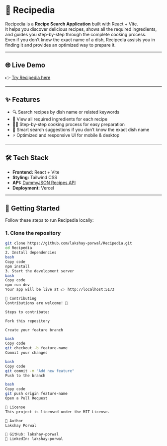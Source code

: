 # 🍳 Recipedia

Recipedia is a **Recipe Search Application** built with React + Vite.  
It helps you discover delicious recipes, shows all the required ingredients, and guides you step-by-step through the complete cooking process.  
Even if you don’t know the exact name of a dish, Recipedia assists you in finding it and provides an optimized way to prepare it.  

---

## 🌐 Live Demo
👉 [Try Recipedia here](https://recipedia-flax.vercel.app/)  

---

## ✨ Features
- 🔍 Search recipes by dish name or related keywords  
- 🛒 View all required ingredients for each recipe  
- 👩‍🍳 Step-by-step cooking process for easy preparation  
- 🤔 Smart search suggestions if you don’t know the exact dish name  
- ⚡ Optimized and responsive UI for mobile & desktop  

---

## 🛠️ Tech Stack
- **Frontend:** React + Vite  
- **Styling:** Tailwind CSS  
- **API:** [DummyJSON Recipes API](https://dummyjson.com/recipes/search?q=${item})  
- **Deployment:** Vercel  

---

## 🚀 Getting Started

Follow these steps to run Recipedia locally:

### 1. Clone the repository
```bash
git clone https://github.com/lakshay-porwal/Recipedia.git
cd Recipedia
2. Install dependencies
bash
Copy code
npm install
3. Start the development server
bash
Copy code
npm run dev
Your app will be live at 👉 http://localhost:5173

🤝 Contributing
Contributions are welcome! 🎉

Steps to contribute:

Fork this repository

Create your feature branch

bash
Copy code
git checkout -b feature-name
Commit your changes

bash
Copy code
git commit -m "Add new feature"
Push to the branch

bash
Copy code
git push origin feature-name
Open a Pull Request

📜 License
This project is licensed under the MIT License.

👤 Author
Lakshay Porwal

🔗 GitHub: lakshay-porwal
💼 LinkedIn: lakshay-porwal
